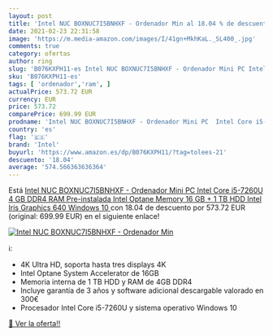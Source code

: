 ```yaml
---
layout: post
title: 'Intel NUC BOXNUC7I5BNHXF - Ordenador Min al 18.04 % de descuento'
date: 2021-02-23 22:31:58
image: 'https://m.media-amazon.com/images/I/41gn+MkhKaL._SL400_.jpg'
comments: true
category: ofertas
author: ring
slug: 'B076KXPH11-es Intel NUC BOXNUC7I5BNHXF - Ordenador Mini PC Intel Core...'
sku: 'B076KXPH11-es'
tags: [ 'ordenador','ram', ]
actualPrice: 573.72 EUR
currency: EUR
price: 573.72
comparePrice: 699.99 EUR
prodname: 'Intel NUC BOXNUC7I5BNHXF - Ordenador Mini PC  Intel Core i5-7260U  4 GB DDR4 RAM Pre-instalada  Intel Optane Memory 16 GB + 1 TB HDD  Intel Iris Graphics 640  Windows 10 '
country: 'es'
flag: '🇪🇸'
brand: 'Intel'
buyurl: 'https://www.amazon.es/dp/B076KXPH11/?tag=tolees-21'
descuento: '18.04'
average: '574.566363636364'
---
```


Está [Intel NUC BOXNUC7I5BNHXF - Ordenador Mini PC  Intel Core i5-7260U  4 GB DDR4 RAM Pre-instalada  Intel Optane Memory 16 GB + 1 TB HDD  Intel Iris Graphics 640  Windows 10 ](https://www.amazon.es/dp/B076KXPH11/?tag=tolees-21) con 18.04 de descuento por 573.72 EUR (original: 699.99 EUR) en el siguiente enlace!

[![Intel NUC BOXNUC7I5BNHXF - Ordenador Min](https://m.media-amazon.com/images/I/41gn+MkhKaL._SL400_.jpg)](https://www.amazon.es/dp/B076KXPH11/?tag=tolees-21)

ℹ️:

- 4K Ultra HD, soporta hasta tres displays 4K
- Intel Optane System Accelerator de 16GB
- Memoria interna de 1 TB HDD y RAM de 4GB DDR4
- Incluye garantía de 3 años y software adicional descargable valorado en 300€
- Procesador Intel Core i5-7260U y sistema operativo Windows 10

[🛒 Ver la oferta!!](https://www.amazon.es/dp/B076KXPH11/?tag=tolees-21)
